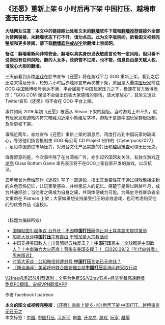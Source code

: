  <h2>《还愿》重新上架 6 小时后再下架 中国打压、越境审查无日无之</h2> <p class="notice"><b>大陆网友注意：本文中的链接除此处和文末的<a href="https://github.com/bannedbook/fanqiang" >翻墙</a>软件下载和<a href="https://github.com/killgcd/justmysocks/blob/master/README.md">翻墙推荐</a>链接外全部为禁网链接，未翻墙状态下打不开，请勿点击。此为文字版禁闻，欲看图文视频完整版和更多禁闻，请下载<a href="https://github.com/bannedbook/fanqiang">翻墙软件或APP</a>后翻墙上禁闻网。</p><p>备注：翻墙看新闻非常安全，翻墙以真实身份发表敏感言论有一定风险，但只看不说则没有任何风险，翻的人太多，政府管不过来，也不管。信息自由是天赋人权，请放心大胆的翻墙。</b></p>  <div class="entry">  <p>三天前看到赤烛<a href="https://www.bannedbook.org/bnews/tag/%e6%b8%b8%e6%88%8f/" class="st_tag internal_tag" rel="tag" title="标签 游戏 下的日志">游戏</a>在脸书宣布《还愿》将在游戏平台 GOG 重新上架。看到之后还没来得及分享，短短六小时后赤烛即宣布再次被下架，原因是大量<span class='wp_keywordlink_affiliate'><a href="https://www.bannedbook.org/" title="中国" target="_blank">中国</a></span><a href="https://www.bannedbook.org/bnews/tag/%E7%8E%A9%E5%AE%B6/" class="st_tag internal_tag" rel="tag" title="标签 玩家 下的日志">玩家</a>前往 GOG <a href="https://www.bannedbook.org/bnews/tag/%E4%B8%AD%E5%9B%BD/" class="st_tag internal_tag" rel="tag" title="标签 中国 下的日志">中国</a>微博帐号表达不满，平台屈服于中国玩家压力之下，极速在官方微博表示：“GOG.COM 保证不会做出伤害大家感情的事情，请大家放心”，其后又透过Twitter宣布《还愿》将不会在 GOG 平台上架。</p> <p>事件如同 2019 年初《还愿》被逼从 Steam 下架的翻版。当时游戏上市不久，就有玩家发现游戏内符咒暗藏<a href="https://www.bannedbook.org/bnews/tag/%e4%b9%a0%e8%bf%91%e5%b9%b3/" class="st_tag internal_tag" rel="tag" title="标签 习近平 下的日志">习近平</a>小熊维尼字样，游戏于是遭中国玩家群起抵制，及后更被下架。</p>  <p>事隔近两年，赤烛宣布《还愿》重新上架的消息后，再度打击到中国玩家的玻璃心，导致他们扬言抵制由 GOG 母公司 CD Projekt 制作的《Cyberpunk2077》 ，足见中国透过市场压力，对港台文化产品实施的打压和<a href="https://www.bannedbook.org/bnews/tag/%E8%B6%8A%E5%A2%83/" class="st_tag internal_tag" rel="tag" title="标签 越境 下的日志">越境</a><a href="https://www.bannedbook.org/bnews/tag/%E5%AE%A1%E6%9F%A5/" class="st_tag internal_tag" rel="tag" title="标签 审查 下的日志">审查</a>可谓无日无之。</p> <p>值得留意的是，今次事件除了在台湾被广传，亦引起外国网友关注，有独立游戏<a href="https://www.bannedbook.org/bnews/tag/%e5%bc%80%e5%8f%91%e5%95%86/" class="st_tag internal_tag" rel="tag" title="标签 开发商 下的日志">开发商</a> Glass Bottom Game 率先表示将不在GOG上架自家开发的游戏，以示抗议。</p>  <p>去年我曾为赤烛前作《返校》写了一篇<span class='wp_keywordlink_affiliate'><a href="https://www.bannedbook.org/bnews/comments/" title="新闻评论" target="_blank">评论</a></span>，指出其重要性在于通过游戏散播尘封的白色恐怖记忆，让玩家受感染、并继承前人的记忆。痛楚于是得以跨越年月，成为共通经验；当他者之痛成为自身之痛，共同体便成为可能。为痛史寻找继承者全文重新在 Patreon 上架；大家如果想支持屡受打压的赤烛游戏，也可考虑购买他们的优秀作品《返校》。<br />  </p> <p>（标题为编辑所拟）</p>  <ul class='op-related-articles' title='相关阅读'> <li><a href='https://www.bannedbook.org/bnews/headline/20201102/1424375.html' target='_blank'>国旗贴图引起争议 台外长：不因<b>中国打压</b>而停止对土耳其震灾提供援助</a></li> <li><a href='https://www.bannedbook.org/bnews/headline/20201029/1421923.html' target='_blank'>加拿大批评<b>中国打压</b>宗教自由 干预加拿大宗教活动</a></li> <li><a href='https://www.bannedbook.org/bnews/taiwannews/20200912/1395305.html' target='_blank'>中国支持美国敌人！川普暗挺五独反击？！<b>中国打压</b>民主！全球都是中国敌人？！中南海六大火药库！背後有美国支撑？！【2020.09.12『年代向钱看』周末精选】</a></li> <li><a href='https://www.bannedbook.org/bnews/comments/20200714/1360891.html' target='_blank'>时事大家谈：公知微信频遭封号 <b>中国打压</b>言论已无底线？</a></li> <li><a href='https://www.bannedbook.org/bnews/cbnews/20200530/1336850.html' target='_blank'>〖博谈编译〗美英呼吁联合国安理会就<b>中国打压</b>香港问题采取行动</a></li> </ul> <p class="texttj"> <a href="https://github.com/bannedbook/fanqiang/wiki/V2ray%E6%9C%BA%E5%9C%BA" target="_blank">V2free机场25%引荐返利：全平台免费SS/V2ray节点+经济套餐高速翻墙</a><br/> <a href="https://github.com/bannedbook/fanqiang/wiki/%E7%A6%81%E9%97%BB%E7%BD%91%E5%AE%89%E5%8D%93%E7%BF%BB%E5%A2%99%E6%96%B0%E9%97%BBAPP" target="_blank">免费PC翻墙、安卓VPN翻墙APP</a></p><p>作者 facebook l patreon</p><a name='sharetosocial'></a>       <div><b>本文的图文或视频完整版</b>：<a href='https://www.bannedbook.org/bnews/comments/20201220/1451733.html'>《还愿》重新上架 6 小时后再下架 中国打压、越境审查无日无之</a></div>  </div><!--END ENTRY--> <div class="postfooter"> <div>本文标签：<a href="https://www.bannedbook.org/bnews/tag/%E4%B8%AD%E5%9B%BD/" rel="tag">中国</a>, <a href="https://www.bannedbook.org/bnews/tag/%E4%B8%AD%E5%9B%BD%E6%89%93%E5%8E%8B/" rel="tag">中国打压</a>, <a href="https://www.bannedbook.org/bnews/tag/%e4%b9%a0%e8%bf%91%e5%b9%b3/" rel="tag">习近平</a>, <a href="https://www.bannedbook.org/bnews/tag/%E5%AE%A1%E6%9F%A5/" rel="tag">审查</a>, <a href="https://www.bannedbook.org/bnews/tag/%e5%bc%80%e5%8f%91%e5%95%86/" rel="tag">开发商</a>, <a href="https://www.bannedbook.org/bnews/tag/%e6%b8%b8%e6%88%8f/" rel="tag">游戏</a>, <a href="https://www.bannedbook.org/bnews/tag/%E7%8E%A9%E5%AE%B6/" rel="tag">玩家</a>, <a href="https://www.bannedbook.org/bnews/tag/%E8%B6%8A%E5%A2%83/" rel="tag">越境</a></div>  </div><!--END POSTFOOTER--> 